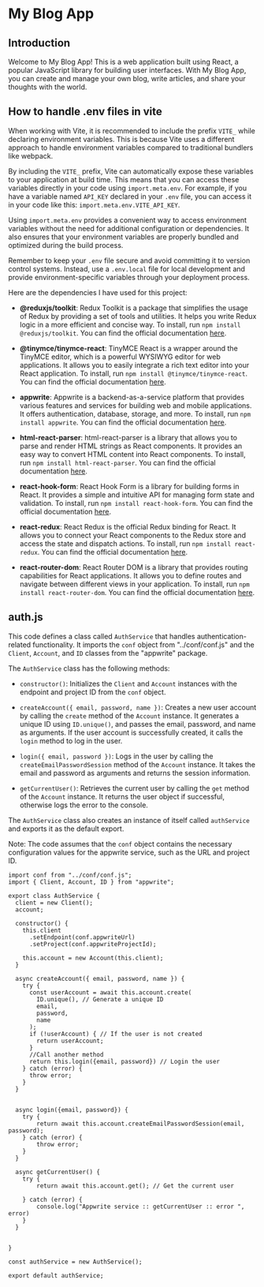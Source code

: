 # My Blog App

## Introduction

Welcome to My Blog App! This is a web application built using React, a popular JavaScript library for building user interfaces. With My Blog App, you can create and manage your own blog, write articles, and share your thoughts with the world.

## How to handle .env files in vite

When working with Vite, it is recommended to include the prefix `VITE_` while declaring environment variables. This is because Vite uses a different approach to handle environment variables compared to traditional bundlers like webpack.

By including the `VITE_` prefix, Vite can automatically expose these variables to your application at build time. This means that you can access these variables directly in your code using `import.meta.env`. For example, if you have a variable named `API_KEY` declared in your `.env` file, you can access it in your code like this: `import.meta.env.VITE_API_KEY`.

Using `import.meta.env` provides a convenient way to access environment variables without the need for additional configuration or dependencies. It also ensures that your environment variables are properly bundled and optimized during the build process.

Remember to keep your `.env` file secure and avoid committing it to version control systems. Instead, use a `.env.local` file for local development and provide environment-specific variables through your deployment process.

Here are the dependencies I have used for this project:

- **@reduxjs/toolkit**: Redux Toolkit is a package that simplifies the usage of Redux by providing a set of tools and utilities. It helps you write Redux logic in a more efficient and concise way. To install, run `npm install @reduxjs/toolkit`. You can find the official documentation [here](https://redux-toolkit.js.org/).

- **@tinymce/tinymce-react**: TinyMCE React is a wrapper around the TinyMCE editor, which is a powerful WYSIWYG editor for web applications. It allows you to easily integrate a rich text editor into your React application. To install, run `npm install @tinymce/tinymce-react`. You can find the official documentation [here](https://www.tiny.cloud/docs/integrations/react/).

- **appwrite**: Appwrite is a backend-as-a-service platform that provides various features and services for building web and mobile applications. It offers authentication, database, storage, and more. To install, run `npm install appwrite`. You can find the official documentation [here](https://appwrite.io/docs).

- **html-react-parser**: html-react-parser is a library that allows you to parse and render HTML strings as React components. It provides an easy way to convert HTML content into React components. To install, run `npm install html-react-parser`. You can find the official documentation [here](https://www.npmjs.com/package/html-react-parser).

- **react-hook-form**: React Hook Form is a library for building forms in React. It provides a simple and intuitive API for managing form state and validation. To install, run `npm install react-hook-form`. You can find the official documentation [here](https://react-hook-form.com/).

- **react-redux**: React Redux is the official Redux binding for React. It allows you to connect your React components to the Redux store and access the state and dispatch actions. To install, run `npm install react-redux`. You can find the official documentation [here](https://react-redux.js.org/).

- **react-router-dom**: React Router DOM is a library that provides routing capabilities for React applications. It allows you to define routes and navigate between different views in your application. To install, run `npm install react-router-dom`. You can find the official documentation [here](https://reactrouter.com/web/guides/quick-start).

## auth.js

This code defines a class called `AuthService` that handles authentication-related functionality.
It imports the `conf` object from "../conf/conf.js" and the `Client`, `Account`, and `ID` classes from the "appwrite" package.

The `AuthService` class has the following methods:

- `constructor()`: Initializes the `Client` and `Account` instances with the endpoint and project ID from the `conf` object.

- `createAccount({ email, password, name })`: Creates a new user account by calling the `create` method of the `Account` instance.
  It generates a unique ID using `ID.unique()`, and passes the email, password, and name as arguments.
  If the user account is successfully created, it calls the `login` method to log in the user.

- `login({ email, password })`: Logs in the user by calling the `createEmailPasswordSession` method of the `Account` instance.
  It takes the email and password as arguments and returns the session information.

- `getCurrentUser()`: Retrieves the current user by calling the `get` method of the `Account` instance.
  It returns the user object if successful, otherwise logs the error to the console.

The `AuthService` class also creates an instance of itself called `authService` and exports it as the default export.

Note: The code assumes that the `conf` object contains the necessary configuration values for the appwrite service, such as the URL and project ID.

```
import conf from "../conf/conf.js";
import { Client, Account, ID } from "appwrite";

export class AuthService {
  client = new Client();
  account;

  constructor() {
    this.client
      .setEndpoint(conf.appwriteUrl)
      .setProject(conf.appwriteProjectId);

    this.account = new Account(this.client);
  }

  async createAccount({ email, password, name }) {
    try {
      const userAccount = await this.account.create(
        ID.unique(), // Generate a unique ID
        email,
        password,
        name
      );
      if (!userAccount) { // If the user is not created
        return userAccount;
      }
      //Call another method
      return this.login({email, password}) // Login the user
    } catch (error) {
      throw error;
    }
  }


  async login({email, password}) {
    try {
        return await this.account.createEmailPasswordSession(email, password);
    } catch (error) {
        throw error;
    }
  }

  async getCurrentUser() {
    try {
        return await this.account.get(); // Get the current user
        
    } catch (error) {
        console.log("Appwrite service :: getCurrentUser :: error ", error)
    }
  }


}

const authService = new AuthService();

export default authService;


```